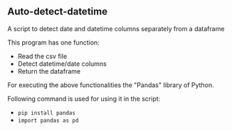 ## Auto-detect-datetime

A script to detect date and datetime columns separately from a dataframe

This program has one function:

* Read the csv file
* Detect datetime/date columns
* Return the dataframe


For executing the above functionalities the "Pandas" library of Python.

Following command is used for using it in the script:

* `pip install pandas`
* `import pandas as pd`
